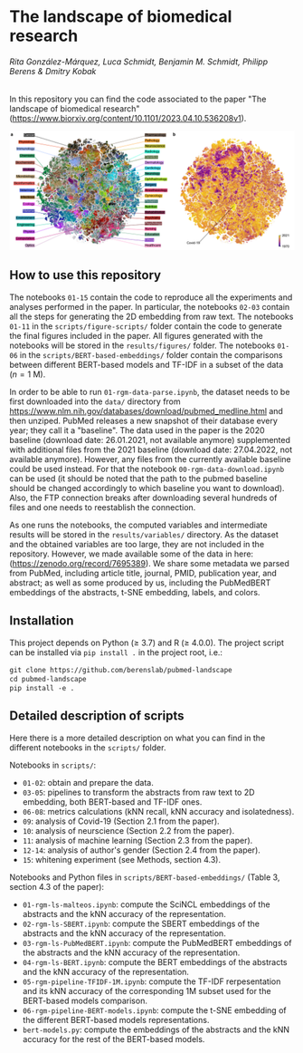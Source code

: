 # The landscape of biomedical research
###### Rita González-Márquez, Luca Schmidt, Benjamin M. Schmidt, Philipp Berens & Dmitry Kobak

In this repository you can find the code associated to the paper "The landscape of biomedical research" (https://www.biorxiv.org/content/10.1101/2023.04.10.536208v1).

![alt text](https://github.com/berenslab/pubmed-landscape/blob/main/results/figures/fig_1_general_embedding.png?raw=true)


## How to use this repository

The notebooks `01-15` contain the code to reproduce all the experiments and analyses performed in the paper. In particular, the notebooks `02-03` contain all the steps for generating the 2D embedding from raw text. The notebooks `01-11` in the `scripts/figure-scripts/` folder contain the code to generate the final figures included in the paper. All figures generated with the notebooks will be stored in the `results/figures/` folder. The notebooks `01-06` in the `scripts/BERT-based-embeddings/` folder contain the comparisons between different BERT-based models and TF-IDF in a subset of the data $(n=1$ M).

In order to be able to run `01-rgm-data-parse.ipynb`, the dataset needs to be first downloaded into the `data/` directory from https://www.nlm.nih.gov/databases/download/pubmed_medline.html and then unziped. PubMed releases a new snapshot of their database every year; they call it a "baseline". The data used in the paper is the 2020 baseline (download date: 26.01.2021, not available anymore) supplemented with additional files from the 2021 baseline (download date: 27.04.2022, not available anymore). However, any files from the currently available baseline could be used instead. For that the notebook `00-rgm-data-download.ipynb` can be used (it should be noted that the path to the pubmed baseline should be changed accordingly to which baseline you want to download). Also, the FTP connection breaks after downloading several hundreds of files and one needs to reestablish the connection.

As one runs the notebooks, the computed variables and intermediate results will be stored in the `results/variables/` directory. As the dataset and the obtained variables are too large, they are not included in the repository. However, we made available some of the data in here: (https://zenodo.org/record/7695389). We share some metadata we parsed from PubMed, including article title, journal, PMID, publication year, and abstract; as well as some produced by us, including the PubMedBERT embeddings of the abstracts, t-SNE embedding, labels, and colors.


## Installation
This project depends on Python ($\geq$ 3.7) and R ($\geq$ 4.0.0). The project script can be installed via `pip install .` in the project root, i.e.:
```
git clone https://github.com/berenslab/pubmed-landscape
cd pubmed-landscape
pip install -e .
```


## Detailed description of scripts

Here there is a more detailed description on what you can find in the different notebooks in the `scripts/` folder.

Notebooks in `scripts/`:
- `01-02`: obtain and prepare the data.
- `03-05`: pipelines to transform the abstracts from raw text to 2D embedding, both BERT-based and TF-IDF ones.
- `06-08`: metrics calculations (kNN recall, kNN accuracy and isolatedness).
- `09`: analysis of Covid-19 (Section 2.1 from the paper).
- `10`: analysis of neurscience (Section 2.2 from the paper).
- `11`: analysis of machine learning (Section 2.3 from the paper).
- `12-14`: analysis of author's gender (Section 2.4 from the paper).
- `15`: whitening experiment (see Methods, section 4.3).

Notebooks and Python files in `scripts/BERT-based-embeddings/` (Table 3, section 4.3 of the paper):
- `01-rgm-ls-malteos.ipynb`: compute the SciNCL embeddings of the abstracts and the kNN accuracy of the representation.
- `02-rgm-ls-SBERT.ipynb`: compute the SBERT embeddings of the abstracts and the kNN accuracy of the representation.
- `03-rgm-ls-PubMedBERT.ipynb`: compute the PubMedBERT embeddings of the abstracts and the kNN accuracy of the representation.
- `04-rgm-ls-BERT.ipynb`: compute the BERT embeddings of the abstracts and the kNN accuracy of the representation.
- `05-rgm-pipeline-TFIDF-1M.ipynb`: compute the TF-IDF rerpesentation and its kNN accuracy of the corresponding 1M subset used for the BERT-based models comparison.
- `06-rgm-pipeline-BERT-models.ipynb`: compute the t-SNE embedding of the different BERT-based models representations.
- `bert-models.py`: compute the embeddings of the abstracts and the kNN accuracy for the rest of the BERT-based models.
